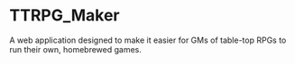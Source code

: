 # TTRPG_Maker
A web application designed to make it easier for GMs of table-top RPGs to run their own, homebrewed games.
